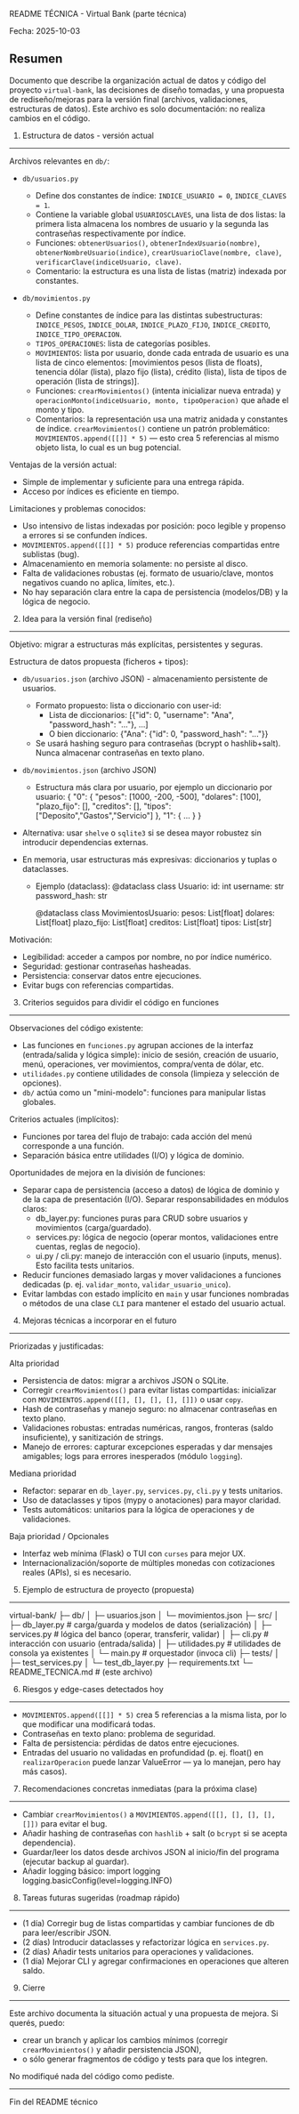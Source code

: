 README TÉCNICA - Virtual Bank (parte técnica)

Fecha: 2025-10-03

Resumen
-----
Documento que describe la organización actual de datos y código del proyecto `virtual-bank`, las decisiones de diseño tomadas, y una propuesta de rediseño/mejoras para la versión final (archivos, validaciones, estructuras de datos). Este archivo es solo documentación: no realiza cambios en el código.

1) Estructura de datos - versión actual
--------------------------------------
Archivos relevantes en `db/`:

- `db/usuarios.py`
  - Define dos constantes de índice: `INDICE_USUARIO = 0`, `INDICE_CLAVES = 1`.
  - Contiene la variable global `USUARIOSCLAVES`, una lista de dos listas: la primera lista almacena los nombres de usuario y la segunda las contraseñas respectivamente por índice.
  - Funciones: `obtenerUsuarios()`, `obtenerIndexUsuario(nombre)`, `obtenerNombreUsuario(indice)`, `crearUsuarioClave(nombre, clave)`, `verificarClave(indiceUsuario, clave)`.
  - Comentario: la estructura es una lista de listas (matriz) indexada por constantes.

- `db/movimientos.py`
  - Define constantes de índice para las distintas subestructuras: `INDICE_PESOS`, `INDICE_DOLAR`, `INDICE_PLAZO_FIJO`, `INDICE_CREDITO`, `INDICE_TIPO_OPERACION`.
  - `TIPOS_OPERACIONES`: lista de categorías posibles.
  - `MOVIMIENTOS`: lista por usuario, donde cada entrada de usuario es una lista de cinco elementos: [movimientos pesos (lista de floats), tenencia dólar (lista), plazo fijo (lista), crédito (lista), lista de tipos de operación (lista de strings)].
  - Funciones: `crearMovimientos()` (intenta inicializar nueva entrada) y `operacionMonto(indiceUsuario, monto, tipoOperacion)` que añade el monto y tipo.
  - Comentarios: la representación usa una matriz anidada y constantes de índice. `crearMovimientos()` contiene un patrón problemático: `MOVIMIENTOS.append([[]] * 5)` — esto crea 5 referencias al mismo objeto lista, lo cual es un bug potencial.

Ventajas de la versión actual:
- Simple de implementar y suficiente para una entrega rápida.
- Acceso por índices es eficiente en tiempo.

Limitaciones y problemas conocidos:
- Uso intensivo de listas indexadas por posición: poco legible y propenso a errores si se confunden índices.
- `MOVIMIENTOS.append([[]] * 5)` produce referencias compartidas entre sublistas (bug).
- Almacenamiento en memoria solamente: no persiste al disco.
- Falta de validaciones robustas (ej. formato de usuario/clave, montos negativos cuando no aplica, límites, etc.).
- No hay separación clara entre la capa de persistencia (modelos/DB) y la lógica de negocio.

2) Idea para la versión final (rediseño)
---------------------------------------
Objetivo: migrar a estructuras más explícitas, persistentes y seguras.

Estructura de datos propuesta (ficheros + tipos):
- `db/usuarios.json` (archivo JSON) - almacenamiento persistente de usuarios.
  - Formato propuesto: lista o diccionario con user-id:
    - Lista de diccionarios: [{"id": 0, "username": "Ana", "password_hash": "..."}, ...]
    - O bien diccionario: {"Ana": {"id": 0, "password_hash": "..."}}
  - Se usará hashing seguro para contraseñas (bcrypt o hashlib+salt). Nunca almacenar contraseñas en texto plano.

- `db/movimientos.json` (archivo JSON)
  - Estructura más clara por usuario, por ejemplo un diccionario por usuario:
    {
      "0": {
         "pesos": [1000, -200, -500],
         "dolares": [100],
         "plazo_fijo": [],
         "creditos": [],
         "tipos": ["Deposito","Gastos","Servicio"]
      },
      "1": { ... }
    }

- Alternativa: usar `shelve` o `sqlite3` si se desea mayor robustez sin introducir dependencias externas.

- En memoria, usar estructuras más expresivas: diccionarios y tuplas o dataclasses.
  - Ejemplo (dataclass):
    @dataclass
    class Usuario:
        id: int
        username: str
        password_hash: str

    @dataclass
    class MovimientosUsuario:
        pesos: List[float]
        dolares: List[float]
        plazo_fijo: List[float]
        creditos: List[float]
        tipos: List[str]

Motivación:
- Legibilidad: acceder a campos por nombre, no por índice numérico.
- Seguridad: gestionar contraseñas hasheadas.
- Persistencia: conservar datos entre ejecuciones.
- Evitar bugs con referencias compartidas.

3) Criterios seguidos para dividir el código en funciones
--------------------------------------------------------
Observaciones del código existente:
- Las funciones en `funciones.py` agrupan acciones de la interfaz (entrada/salida y lógica simple): inicio de sesión, creación de usuario, menú, operaciones, ver movimientos, compra/venta de dólar, etc.
- `utilidades.py` contiene utilidades de consola (limpieza y selección de opciones).
- `db/` actúa como un "mini-modelo": funciones para manipular listas globales.

Criterios actuales (implícitos):
- Funciones por tarea del flujo de trabajo: cada acción del menú corresponde a una función.
- Separación básica entre utilidades (I/O) y lógica de dominio.

Oportunidades de mejora en la división de funciones:
- Separar capa de persistencia (acceso a datos) de lógica de dominio y de la capa de presentación (I/O). Separar responsabilidades en módulos claros:
  - db_layer.py: funciones puras para CRUD sobre usuarios y movimientos (carga/guardado).
  - services.py: lógica de negocio (operar montos, validaciones entre cuentas, reglas de negocio).
  - ui.py / cli.py: manejo de interacción con el usuario (inputs, menus). Esto facilita tests unitarios.
- Reducir funciones demasiado largas y mover validaciones a funciones dedicadas (p. ej. `validar_monto`, `validar_usuario_unico`).
- Evitar lambdas con estado implícito en `main` y usar funciones nombradas o métodos de una clase `CLI` para mantener el estado del usuario actual.

4) Mejoras técnicas a incorporar en el futuro
--------------------------------------------
Priorizadas y justificadas:

Alta prioridad
- Persistencia de datos: migrar a archivos JSON o SQLite.
- Corregir `crearMovimientos()` para evitar listas compartidas: inicializar con `MOVIMIENTOS.append([[], [], [], [], []])` o usar `copy`.
- Hash de contraseñas y manejo seguro: no almacenar contraseñas en texto plano.
- Validaciones robustas: entradas numéricas, rangos, fronteras (saldo insuficiente), y sanitización de strings.
- Manejo de errores: capturar excepciones esperadas y dar mensajes amigables; logs para errores inesperados (módulo `logging`).

Mediana prioridad
- Refactor: separar en `db_layer.py`, `services.py`, `cli.py` y tests unitarios.
- Uso de dataclasses y tipos (mypy o anotaciones) para mayor claridad.
- Tests automáticos: unitarios para la lógica de operaciones y de validaciones.

Baja prioridad / Opcionales
- Interfaz web mínima (Flask) o TUI con `curses` para mejor UX.
- Internacionalización/soporte de múltiples monedas con cotizaciones reales (APIs), si es necesario.

5) Ejemplo de estructura de proyecto (propuesta)
-----------------------------------------------
virtual-bank/
├─ db/
│  ├─ usuarios.json
│  └─ movimientos.json
├─ src/
│  ├─ db_layer.py       # carga/guarda y modelos de datos (serialización)
│  ├─ services.py       # lógica del banco (operar, transferir, validar)
│  ├─ cli.py            # interacción con usuario (entrada/salida)
│  ├─ utilidades.py     # utilidades de consola ya existentes
│  └─ main.py           # orquestador (invoca cli)
├─ tests/
│  ├─ test_services.py
│  └─ test_db_layer.py
├─ requirements.txt
└─ README_TECNICA.md    # (este archivo)

6) Riesgos y edge-cases detectados hoy
--------------------------------------
- `MOVIMIENTOS.append([[]] * 5)` crea 5 referencias a la misma lista, por lo que modificar una modificará todas.
- Contraseñas en texto plano: problema de seguridad.
- Falta de persistencia: pérdidas de datos entre ejecuciones.
- Entradas del usuario no validadas en profundidad (p. ej. float() en `realizarOperacion` puede lanzar ValueError — ya lo manejan, pero hay más casos).

7) Recomendaciones concretas inmediatas (para la próxima clase)
----------------------------------------------------------------
- Cambiar `crearMovimientos()` a `MOVIMIENTOS.append([[], [], [], [], []])` para evitar el bug.
- Añadir hashing de contraseñas con `hashlib` + salt (o `bcrypt` si se acepta dependencia).
- Guardar/leer los datos desde archivos JSON al inicio/fin del programa (ejecutar backup al guardar).
- Añadir logging básico:
  import logging
  logging.basicConfig(level=logging.INFO)

8) Tareas futuras sugeridas (roadmap rápido)
--------------------------------------------
- (1 día) Corregir bug de listas compartidas y cambiar funciones de db para leer/escribir JSON.
- (2 días) Introducir dataclasses y refactorizar lógica en `services.py`.
- (2 días) Añadir tests unitarios para operaciones y validaciones.
- (1 día) Mejorar CLI y agregar confirmaciones en operaciones que alteren saldo.

9) Cierre
--------
Este archivo documenta la situación actual y una propuesta de mejora. Si querés, puedo:
- crear un branch y aplicar los cambios mínimos (corregir `crearMovimientos()` y añadir persistencia JSON),
- o sólo generar fragmentos de código y tests para que los integren.

No modifiqué nada del código como pediste. 

---

Fin del README técnico
